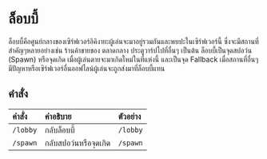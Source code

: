 # ล็อบบี้

ล็อบบี้คือศูนย์กลางของเซิร์ฟเวอร์อิคิงายะผู้เล่นจะมาอยู่รวมกันและพบปะในเซิร์ฟเวอร์นี้ ซึ่งจะมีสถานที่สำคัญๆหลายอย่างเช่น ร้านค้าขายของ ตลาดกลาง ประตูวาร์ปไปที่อื่นๆ เป็นต้น 
ล็อบบี้เป็นจุดสปอว์น (Spawn) หรือจุดเกิด เมื่อผู้เล่นตายจะมาเกิดใหม่ในที่แห่งนี้ 
และเป็นจุด Fallback เมื่อสถานที่อื่นๆมีปัญหาหรือเซิร์ฟเวอร์อื่นออฟไลน์ผู้เล่นจะถูกส่งมาที่ล็อบบี้แทน

## คำสั่ง 

| คำสั่ง | คำอธิบาย | ตัวอย่าง |
| :-- | :-- | :-- |
| `/lobby` | กลับล็อบบี้ | `/lobby` |
| `/spawn` | กลับสปอว์นหรือจุดเกิด | `/spawn` |
